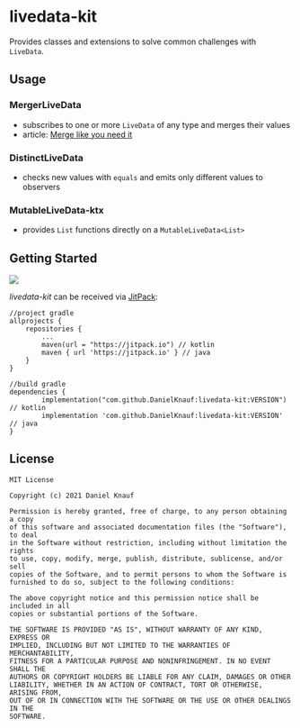 # livedata-kit
Provides classes and extensions to solve common challenges with `LiveData`. 

## Usage
### MergerLiveData
- subscribes to one or more `LiveData` of any type and merges their values
- article: [Merge like you need it](https://daniel-knauf.medium.com/merging-livedata-like-you-need-it-3abcf6b756ca) 

### DistinctLiveData
- checks new values with `equals` and emits only different values to observers

### MutableLiveData-ktx
- provides `List` functions directly on a `MutableLiveData<List>`   

## Getting Started
[![](https://jitpack.io/v/DanielKnauf/livedata-kit.svg)](https://jitpack.io/#DanielKnauf/livedata-kit)


_livedata-kit_ can be received via [JitPack](https://jitpack.io): 

```
//project gradle
allprojects {
    repositories {
        ...
        maven(url = "https://jitpack.io") // kotlin
        maven { url 'https://jitpack.io' } // java
    }
}
```
```
//build gradle
dependencies {
        implementation("com.github.DanielKnauf:livedata-kit:VERSION") // kotlin
        implementation 'com.github.DanielKnauf:livedata-kit:VERSION' // java
}
```

## License
```
MIT License

Copyright (c) 2021 Daniel Knauf

Permission is hereby granted, free of charge, to any person obtaining a copy
of this software and associated documentation files (the "Software"), to deal
in the Software without restriction, including without limitation the rights
to use, copy, modify, merge, publish, distribute, sublicense, and/or sell
copies of the Software, and to permit persons to whom the Software is
furnished to do so, subject to the following conditions:

The above copyright notice and this permission notice shall be included in all
copies or substantial portions of the Software.

THE SOFTWARE IS PROVIDED "AS IS", WITHOUT WARRANTY OF ANY KIND, EXPRESS OR
IMPLIED, INCLUDING BUT NOT LIMITED TO THE WARRANTIES OF MERCHANTABILITY,
FITNESS FOR A PARTICULAR PURPOSE AND NONINFRINGEMENT. IN NO EVENT SHALL THE
AUTHORS OR COPYRIGHT HOLDERS BE LIABLE FOR ANY CLAIM, DAMAGES OR OTHER
LIABILITY, WHETHER IN AN ACTION OF CONTRACT, TORT OR OTHERWISE, ARISING FROM,
OUT OF OR IN CONNECTION WITH THE SOFTWARE OR THE USE OR OTHER DEALINGS IN THE
SOFTWARE.
```
